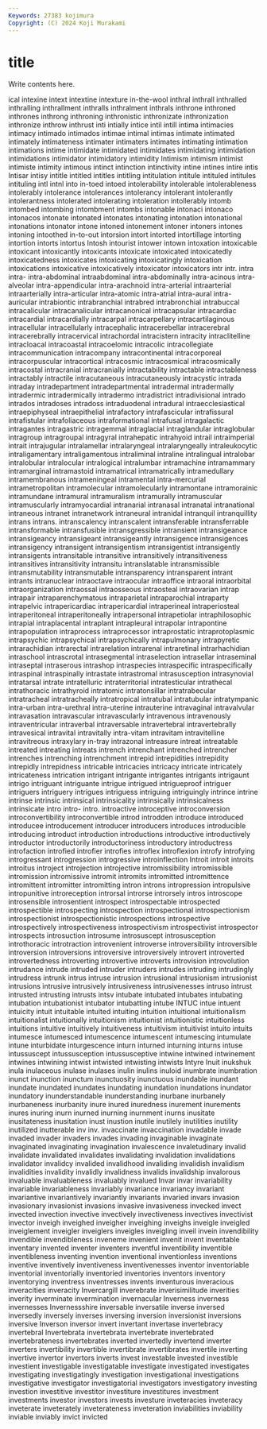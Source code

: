 ```yaml
---
Keywords: 27383 kojimura
Copyright: (C) 2024 Koji Murakami
---
```


# title

Write contents here.



ical intexine intext intextine intexture in-the-wool inthral
inthrall inthralled inthralling inthrallment inthralls inthralment inthrals inthrone inthroned inthrones
inthrong inthroning inthronistic inthronizate inthronization inthronize inthrow inthrust inti intially
intice intil intill intima intimacies intimacy intimado intimados intimae intimal
intimas intimate intimated intimately intimateness intimater intimaters intimates intimating intimation
intimations intime intimidate intimidated intimidates intimidating intimidation intimidations intimidator intimidatory
intimidity Intimism intimism intimist intimiste intimity intimous intinct intinction intinctivity
intine intines intire intis Intisar intisy intitle intitled intitles intitling
intitulation intitule intituled intitules intituling intl intnl into in-toed intoed
intolerability intolerable intolerableness intolerably intolerance intolerances intolerancy intolerant intolerantly intolerantness
intolerated intolerating intoleration intollerably intomb intombed intombing intombment intombs intonable
intonaci intonaco intonacos intonate intonated intonates intonating intonation intonational intonations
intonator intone intoned intonement intoner intoners intones intoning intoothed in-to-out
intorsion intort intorted intortillage intorting intortion intorts intortus Intosh intourist
intower intown intoxation intoxicable intoxicant intoxicantly intoxicants intoxicate intoxicated intoxicatedly
intoxicatedness intoxicates intoxicating intoxicatingly intoxication intoxications intoxicative intoxicatively intoxicator intoxicators
intr intr. intra intra- intra-abdominal intraabdominal intra-abdominally intra-acinous intra-alveolar intra-appendicular
intra-arachnoid intra-arterial intraarterial intraarterially intra-articular intra-atomic intra-atrial intra-aural intra-auricular intrabiontic
intrabranchial intrabred intrabronchial intrabuccal intracalicular intracanalicular intracanonical intracapsular intracardiac intracardial
intracardially intracarpal intracarpellary intracartilaginous intracellular intracellularly intracephalic intracerebellar intracerebral intracerebrally
intracervical intrachordal intracistern intracity intraclitelline intracloacal intracoastal intracoelomic intracolic intracollegiate
intracommunication intracompany intracontinental intracorporeal intracorpuscular intracortical intracosmic intracosmical intracosmically intracostal
intracranial intracranially intractability intractable intractableness intractably intractile intracutaneous intracutaneously intracystic
intrada intraday intradepartment intradepartmental intradermal intradermally intradermic intradermically intradermo intradistrict
intradivisional intrado intrados intradoses intradoss intraduodenal intradural intraecclesiastical intraepiphyseal intraepithelial
intrafactory intrafascicular intrafissural intrafistular intrafoliaceous intraformational intrafusal intragalactic intragantes intragastric
intragemmal intraglacial intraglandular intraglobular intragroup intragroupal intragyral intrahepatic intrahyoid intrail
intraimperial intrait intrajugular intralamellar intralaryngeal intralaryngeally intraleukocytic intraligamentary intraligamentous intraliminal
intraline intralingual intralobar intralobular intralocular intralogical intralumbar intramachine intramammary intramarginal
intramastoid intramatrical intramatrically intramedullary intramembranous intrameningeal intramental intra-mercurial intrametropolitan intramolecular
intramolecularly intramontane intramorainic intramundane intramural intramuralism intramurally intramuscular intramuscularly intramyocardial
intranarial intranasal intranatal intranational intraneous intranet intranetwork intraneural intranidal intranquil
intranquillity intrans intrans. intranscalency intranscalent intransferable intransferrable intransformable intransfusible intransgressible
intransient intransigeance intransigeancy intransigeant intransigeantly intransigence intransigences intransigency intransigent intransigentism
intransigentist intransigently intransigents intransitable intransitive intransitively intransitiveness intransitives intransitivity intransitu
intranslatable intransmissible intransmutability intransmutable intransparency intransparent intrant intrants intranuclear intraoctave
intraocular intraoffice intraoral intraorbital intraorganization intraossal intraosseous intraosteal intraovarian intrap
intrapair intraparenchymatous intraparietal intraparochial intraparty intrapelvic intrapericardiac intrapericardial intraperineal intraperiosteal
intraperitoneal intraperitoneally intrapersonal intrapetiolar intraphilosophic intrapial intraplacental intraplant intrapleural intrapolar
intrapontine intrapopulation intraprocess intraprocessor intraprostatic intraprotoplasmic intrapsychic intrapsychical intrapsychically intrapulmonary
intrapyretic intrarachidian intrarectal intrarelation intrarenal intraretinal intrarhachidian intraschool intrascrotal intrasegmental
intraselection intrasellar intraseminal intraseptal intraserous intrashop intraspecies intraspecific intraspecifically intraspinal
intraspinally intrastate intrastromal intrasusception intrasynovial intratarsal intrate intratelluric intraterritorial intratesticular
intrathecal intrathoracic intrathyroid intratomic intratonsillar intratrabecular intratracheal intratracheally intratropical intratubal
intratubular intratympanic intra-urban intra-urethral intra-uterine intrauterine intravaginal intravalvular intravasation intravascular
intravascularly intravenous intravenously intraventricular intraverbal intraversable intravertebral intravertebrally intravesical intravital
intravitally intra-vitam intravitam intravitelline intravitreous intraxylary in-tray intrazonal intreasure intreat
intreatable intreated intreating intreats intrench intrenchant intrenched intrencher intrenches intrenching
intrenchment intrepid intrepidities intrepidity intrepidly intrepidness intricable intricacies intricacy intricate
intricately intricateness intrication intrigant intrigante intrigantes intrigants intrigaunt intrigo intriguant
intriguante intrigue intrigued intrigueproof intriguer intriguers intriguery intrigues intriguess intriguing
intriguingly intrince intrine intrinse intrinsic intrinsical intrinsicality intrinsically intrinsicalness intrinsicate
intro intro- intro. introactive introceptive introconversion introconvertibility introconvertible introd introdden
introduce introduced introducee introducement introducer introducers introduces introducible introducing introduct
introduction introductions introductive introductively introductor introductorily introductoriness introductory introductress introfaction
introfied introfier introfies introflex introflexion introfy introfying introgressant introgression introgressive
introinflection Introit introit introits introitus introject introjection introjective intromissibility intromissible
intromission intromissive intromit intromits intromitted intromittence intromittent intromitter intromitting intron
introns intropression intropulsive intropunitive introreception introrsal introrse introrsely intros introscope
introsensible introsentient introspect introspectable introspected introspectible introspecting introspection introspectional introspectionism
introspectionist introspectionistic introspections introspective introspectively introspectiveness introspectivism introspectivist introspector introspects
introsuction introsume introsuscept introsusception introthoracic introtraction introvenient introverse introversibility introversible
introversion introversions introversive introversively introvert introverted introvertedness introverting introvertive introverts
introvision introvolution intrudance intrude intruded intruder intruders intrudes intruding intrudingly
intrudress intrunk intrus intruse intrusion intrusional intrusionism intrusionist intrusions intrusive
intrusively intrusiveness intrusivenesses intruso intrust intrusted intrusting intrusts intsv intubate
intubated intubates intubating intubation intubationist intubator intubatting intube INTUC intue
intuent intuicity intuit intuitable intuited intuiting intuition intuitional intuitionalism intuitionalist
intuitionally intuitionism intuitionist intuitionistic intuitionless intuitions intuitive intuitively intuitiveness intuitivism
intuitivist intuito intuits intumesce intumesced intumescence intumescent intumescing intumulate intune
inturbidate inturgescence inturn inturned inturning inturns intuse intussuscept intussusception intussusceptive
intwine intwined intwinement intwines intwining intwist intwisted intwisting intwists Intyre
Inuit inukshuk inula inulaceous inulase inulases inulin inulins inuloid inumbrate
inumbration inunct inunction inunctum inunctuosity inunctuous inundable inundant inundate inundated
inundates inundating inundation inundations inundator inundatory inunderstandable inunderstanding inurbane inurbanely
inurbaneness inurbanity inure inured inuredness inurement inurements inures inuring inurn
inurned inurning inurnment inurns inusitate inusitateness inusitation inust inustion inutile
inutilely inutilities inutility inutilized inutterable inv inv. invaccinate invaccination invadable
invade invaded invader invaders invades invading invaginable invaginate invaginated invaginating
invagination invalescence invaletudinary invalid invalidate invalidated invalidates invalidating invalidation invalidations
invalidator invalidcy invalided invalidhood invaliding invalidish invalidism invalidities invalidity invalidly
invalidness invalids invalidship invalorous invaluable invaluableness invaluably invalued Invar invar
invariability invariable invariableness invariably invariance invariancy invariant invariantive invariantively invariantly
invariants invaried invars invasion invasionary invasionist invasions invasive invasiveness invecked
invect invected invection invective invectively invectiveness invectives invectivist invector inveigh
inveighed inveigher inveighing inveighs inveigle inveigled inveiglement inveigler inveiglers inveigles
inveigling inveil invein invendibility invendible invendibleness inveneme invenient invenit invent
inventable inventary invented inventer inventers inventful inventibility inventible inventibleness inventing
invention inventional inventionless inventions inventive inventively inventiveness inventivenesses inventor inventoriable
inventorial inventorially inventoried inventories inventors inventory inventorying inventress inventresses invents
inventurous inveracious inveracities inveracity Invercargill inverebrate inverisimilitude inverities inverity inverminate
invermination invernacular Inverness inverness invernesses Invernessshire inversable inversatile inverse inversed
inversedly inversely inverses inversing inversion inversionist inversions inversive Inverson inversor
invert invertant invertase invertebracy invertebral Invertebrata invertebrata invertebrate invertebrated invertebrateness
invertebrates inverted invertedly invertend inverter inverters invertibility invertible invertibrate invertibrates
invertile inverting invertive invertor invertors inverts invest investable invested investible
investient investigable investigatable investigate investigated investigates investigating investigatingly investigation investigational
investigations investigative investigator investigatorial investigators investigatory investing investion investitive investitor
investiture investitures investment investments investor investors invests investure inveteracies inveteracy
inveterate inveterately inveterateness inveteration inviabilities inviability inviable inviably invict invicted
